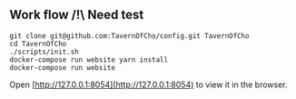 ## Work flow /!\ Need test

```
git clone git@github.com:TavernOfCho/config.git TavernOfCho
cd TavernOfCho
./scripts/init.sh
docker-compose run website yarn install
docker-compose run website
```

Open [http://127.0.0.1:8054](http://127.0.0.1:8054) to view it in the browser.
